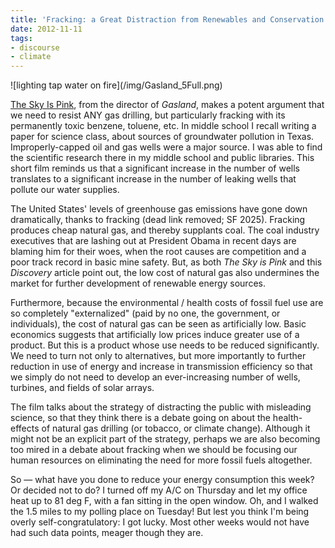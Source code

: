 ```yaml
---
title: 'Fracking: a Great Distraction from Renewables and Conservation'
date: 2012-11-11
tags:
- discourse
- climate
---
```


<div class="rightImage">
![lighting tap water on fire](/img/Gasland_5Full.png)
</div>

[The Sky Is Pink](https://vimeo.com/44367635), from the director
of _Gasland_, makes a potent argument that we need to resist ANY gas drilling,
but particularly fracking with its permanently toxic benzene, toluene, etc. In
middle school I recall writing a paper for science class, about sources of
groundwater pollution in Texas. Improperly-capped oil and gas wells were a major
source. I was able to find the scientific research there in my middle school and
public libraries. This short film reminds us that a significant increase in the
number of wells translates to a significant increase in the number of leaking
wells that pollute our water supplies.

<!-- truncate -->

The United States' levels of greenhouse gas emissions have gone down
dramatically, thanks to fracking (dead link removed; SF 2025).
Fracking produces cheap natural gas, and thereby supplants coal. The coal
industry executives that are lashing out at President Obama in recent days are
blaming him for their woes, when the root causes are competition and a poor
track record in basic mine safety. But, as both _The Sky is Pink_ and this
_Discovery_ article point out, the low cost of natural gas also undermines the
market for further development of renewable energy sources.

Furthermore, because the environmental / health costs of fossil fuel use are so
completely "externalized" (paid by no one, the government, or individuals), the
cost of natural gas can be seen as artificially low. Basic economics suggests
that artificially low prices induce greater use of a product. But this is a
product whose use needs to be reduced significantly. We need to turn not only to
alternatives, but more importantly to further reduction in use of energy and
increase in transmission efficiency so that we simply do not need to develop an
ever-increasing number of wells, turbines, and fields of solar arrays.

The film talks about the strategy of distracting the public with misleading
science, so that they think there is a debate going on about the health-effects
of natural gas drilling (or tobacco, or climate change). Although it might not
be an explicit part of the strategy, perhaps we are also becoming too mired in a
debate about fracking when we should be focusing our human resources on
eliminating the need for more fossil fuels altogether.

So &mdash; what have you done to reduce your energy consumption this week? Or
decided not to do? I turned off my A/C on Thursday and let my office heat up to
81 deg F, with a fan sitting in the open window. Oh, and I walked the 1.5 miles
to my polling place on Tuesday! But lest you think I'm being overly
self-congratulatory: I got lucky. Most other weeks would not have had such data
points, meager though they are.
